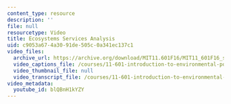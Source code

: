 ```yaml
---
content_type: resource
description: ''
file: null
resourcetype: Video
title: Ecosystems Services Analysis
uid: c9053a67-4a30-91de-505c-0a341ec137c1
video_files:
  archive_url: https://archive.org/download/MIT11.601F16/MIT11_601F16_s11_300k.mp4
  video_captions_file: /courses/11-601-introduction-to-environmental-policy-and-planning-fall-2016/a274b73478df5ffb9a0bd481e7f662f4_blQBnH1kYZY.vtt
  video_thumbnail_file: null
  video_transcript_file: /courses/11-601-introduction-to-environmental-policy-and-planning-fall-2016/f0bb5246ac4c38e07b278963492c6145_blQBnH1kYZY.pdf
video_metadata:
  youtube_id: blQBnH1kYZY
---
```

